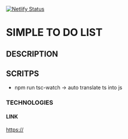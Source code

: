 [![Netlify Status](https://api.netlify.com/api/v1/badges/60407398-b1ec-45e9-9d70-fe7b00ae02c9/deploy-status)](https://app.netlify.com/sites/simplest-todolist/deploys)
# SIMPLE TO DO LIST

## DESCRIPTION

## SCRITPS

- npm run tsc-watch -> auto translate ts into js

### TECHNOLOGIES

#### LINK

<https://>
